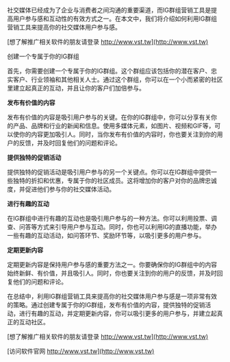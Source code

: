 社交媒体已经成为了企业与消费者之间沟通的重要渠道，而IG群组营销工具是提高用户参与感和互动性的有效方式之一。在本文中，我们将介绍如何利用IG群组营销工具来提高你的社交媒体用户参与感。

[想了解推广相关软件的朋友请登录 http://www.vst.tw](http://www.vst.tw)

创建一个专属于你的IG群组

首先，你需要创建一个专属于你的IG群组。这个群组应该包括你的潜在客户、忠实客户、行业领袖和其他相关人士。通过这个群组，你可以在一个小而紧密的社区里建立起真正的互动，并且让你的客户们加倍参与。

**发布有价值的内容**

发布有价值的内容是吸引用户参与的关键。在你的IG群组中，你可以分享有关你的产品、品牌和行业的新闻和信息。使用多媒体元素，如图片、视频和GIF等，可以使你的内容更加吸引人。同时，当你发布有价值的内容时，你也要关注到你的用户的反馈，并及时回复他们的问题和评论。

**提供独特的促销活动**

提供独特的促销活动是吸引用户参与的另一个关键点。你可以在IG群组中提供一些独特的折扣和优惠，专属于你的社区成员。这将增加你的客户对你的品牌忠诚度，并促进他们参与你的社交媒体活动。

**进行有趣的互动**

在IG群组中进行有趣的互动也是吸引用户参与的一种方法。你可以利用投票、调查、问答等方式来引导用户参与互动。同时，你也可以利用IG的直播功能，举办一些有趣的互动活动，如问答环节、奖励环节等，以吸引更多的用户参与。

**定期更新内容**

定期更新内容是保持用户参与感的重要方法之一。你要确保你的IG群组中的内容始终新鲜、有价值，并且吸引人。同时，你也要关注到你的用户的反馈，并及时回复他们的问题和评论。

在总结中，利用IG群组营销工具来提高你的社交媒体用户参与感是一项非常有效的策略。通过创建专属于你的IG群组，发布有价值的内容，提供独特的促销活动，进行有趣的互动，并定期更新内容，你可以吸引更多的用户参与，并建立起真正的互动社区。

[想了解推广相关软件的朋友请登录 http://www.vst.tw](http://www.vst.tw)


[访问软件官网 http://www.vst.tw](http://www.vst.tw)
